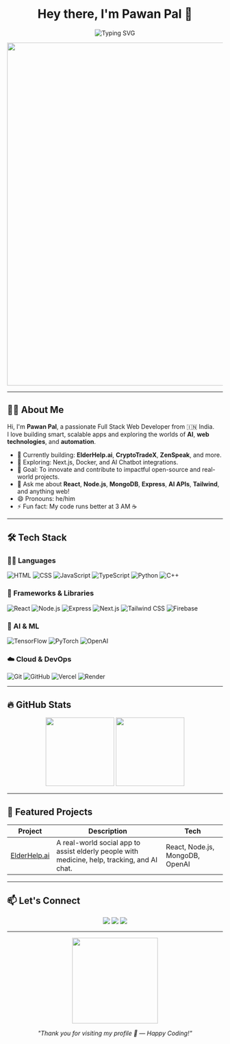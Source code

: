 <!-- GitHub README for Pawan Pal -->

<h1 align="center">Hey there, I'm Pawan Pal 👋</h1>
<p align="center">
  <img src="https://readme-typing-svg.demolab.com/?lines=Full+Stack+Web+Developer;Open+Source+Enthusiast;Always+Learning+Something+New!&center=true&width=500&height=45" alt="Typing SVG" />
</p>

<p align="center">
  <img src="https://media.giphy.com/media/13HgwGsXF0aiGY/giphy.gif" width="800" />
</p>

---

## 🙋‍♂️ About Me

Hi, I'm **Pawan Pal**, a passionate Full Stack Web Developer from 🇮🇳 India.  
I love building smart, scalable apps and exploring the worlds of **AI**, **web technologies**, and **automation**.

- 🔭 Currently building: **ElderHelp.ai**, **CryptoTradeX**, **ZenSpeak**, and more.
- 🌱 Exploring: Next.js, Docker, and AI Chatbot integrations.
- 🎯 Goal: To innovate and contribute to impactful open-source and real-world projects.
- 💬 Ask me about **React**, **Node.js**, **MongoDB**, **Express**, **AI APIs**, **Tailwind**, and anything web!
- 😄 Pronouns: he/him
- ⚡ Fun fact: My code runs better at 3 AM ☕️

---

## 🛠️ Tech Stack

### 👨‍💻 Languages
![HTML](https://img.shields.io/badge/-HTML5-E34F26?logo=html5&logoColor=white)
![CSS](https://img.shields.io/badge/-CSS3-1572B6?logo=css3&logoColor=white)
![JavaScript](https://img.shields.io/badge/-JavaScript-F7DF1E?logo=javascript&logoColor=black)
![TypeScript](https://img.shields.io/badge/-TypeScript-3178C6?logo=typescript&logoColor=white)
![Python](https://img.shields.io/badge/-Python-3776AB?logo=python&logoColor=white)
![C++](https://img.shields.io/badge/-C++-00599C?logo=cplusplus&logoColor=white)

### 🚀 Frameworks & Libraries
![React](https://img.shields.io/badge/-React-61DAFB?logo=react&logoColor=black)
![Node.js](https://img.shields.io/badge/-Node.js-339933?logo=node.js&logoColor=white)
![Express](https://img.shields.io/badge/-Express-000000?logo=express&logoColor=white)
![Next.js](https://img.shields.io/badge/-Next.js-000000?logo=next.js)
![Tailwind CSS](https://img.shields.io/badge/-TailwindCSS-38B2AC?logo=tailwind-css&logoColor=white)
![Firebase](https://img.shields.io/badge/-Firebase-FFCA28?logo=firebase&logoColor=black)

### 🧠 AI & ML
![TensorFlow](https://img.shields.io/badge/-TensorFlow-FF6F00?logo=tensorflow&logoColor=white)
![PyTorch](https://img.shields.io/badge/-PyTorch-EE4C2C?logo=pytorch&logoColor=white)
![OpenAI](https://img.shields.io/badge/-OpenAI-412991?logo=openai&logoColor=white)

### ☁️ Cloud & DevOps
![Git](https://img.shields.io/badge/-Git-F05032?logo=git&logoColor=white)
![GitHub](https://img.shields.io/badge/-GitHub-181717?logo=github&logoColor=white)
![Vercel](https://img.shields.io/badge/-Vercel-000000?logo=vercel&logoColor=white)
![Render](https://img.shields.io/badge/-Render-00979D?logo=render&logoColor=white)

---

## 🔥 GitHub Stats

<p align="center">
  <img src="https://github-readme-stats.vercel.app/api?username=Pawan2141-git&show_icons=true&theme=tokyonight" height="160" />
  <img src="https://github-readme-streak-stats.herokuapp.com?user=Pawan2141-git&theme=tokyonight" height="160"/>
</p>

---

## 🚀 Featured Projects

| Project | Description | Tech |
|--------|-------------|------|
| [ElderHelp.ai](https://elderhelp-ai.vercel.app/) | A real-world social app to assist elderly people with medicine, help, tracking, and AI chat. | React, Node.js, MongoDB, OpenAI |

---

## 📫 Let's Connect

<p align="center">
  <a href="https://www.linkedin.com/in/pawan-pal-28514632a/"><img src="https://img.shields.io/badge/-LinkedIn-blue?logo=linkedin&style=for-the-badge&logoColor=white"></a>
  <a href="mailto:pawannnn2141@gmail.com"><img src="https://img.shields.io/badge/-Gmail-D14836?logo=gmail&style=for-the-badge&logoColor=white"></a>
  <a href="https://github.com/Pawan2141-git"><img src="https://img.shields.io/badge/-GitHub-black?logo=github&style=for-the-badge&logoColor=white"></a>
</p>

---

<p align="center">
  <img src="https://media.giphy.com/media/3orieUe6ejxSFxYCXe/giphy.gif" width="200">
</p>

<p align="center"><i>"Thank you for visiting my profile 💖 — Happy Coding!"</i></p>
